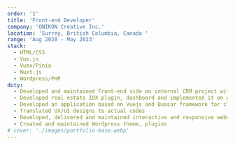 ```yaml
---
order: '1'
title: 'Front-end Developer'
company: 'ONIKON Creative Inc.'
location: 'Surrey, British Columbia, Canada '
range: 'Aug 2020 - May 2023'
stack: 
  - HTML/CSS
  - Vue.js
  - Vuex/Pinia
  - Nuxt.js
  - Wordpress/PHP
duty: 
  - Developed and maintained Front-end side on internal CRM project with Vuejs and Vuex
  - Developed real estate IDX plugin, dashboard and implemented it on websites
  - Developed an application based on Vuejs and Quasar framework for clients to schedule company's services
  - Translated UX/UI designs to actual codes
  - Developed, delivered and maintained interactive and responsive websites with HTML, CSS, JS, JQuery and Wordpress
  - Created and maintained Wordpress theme, plugins
# cover: './images/portfolio-base.webp'
---
```

